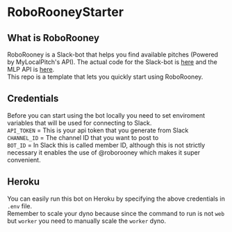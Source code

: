 # RoboRooneyStarter
## What is RoboRooney
RoboRooney is a Slack-bot that helps you find available pitches (Powered by MyLocalPitch's API). 
The actual code for the Slack-bot is [here](https://github.com/arashout/roborooney) and the MLP API is [here](https://github.com/arashout/mlpapi).    
This repo is a template that lets you quickly start using RoboRooney.

## Credentials
Before you can start using the bot locally you need to set enviroment variables that will be used for connecting to Slack.   
`API_TOKEN` = This is your api token that you generate from Slack   
`CHANNEL_ID` = The channel ID that you want to post to  
`BOT_ID` = In Slack this is called member ID, although this is not strictly necessary it enables the use of @roborooney which makes it super convenient.   

## Heroku    
You can easily run this bot on Heroku by specifying the above credentials in `.env` file.   
Remember to scale your dyno because since the command to run is not `web` but `worker` you need to manually scale the `worker` dyno.
